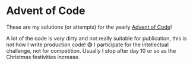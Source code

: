 # Advent of Code
These are my solutions (or attempts) for the yearly [Advent of Code](https://adventofcode.com/)!

A lot of the code is _very_ dirty and not really suitable for publication, this is not how I write production code! 😅 I participate for the intellectual challenge, not for competition. Usually I stop after day 10 or so as the Christmas festivities increase.